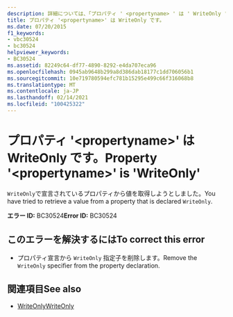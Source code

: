 ```yaml
---
description: 詳細については、「プロパティ ' <propertyname> ' は ' WriteOnly '」を参照してください。
title: プロパティ '<propertyname>' は WriteOnly です。
ms.date: 07/20/2015
f1_keywords:
- vbc30524
- bc30524
helpviewer_keywords:
- BC30524
ms.assetid: 82249c64-df77-4890-8292-e4da707eca96
ms.openlocfilehash: 0945ab9648b299a8d386dab18177c1dd706056b1
ms.sourcegitcommit: 10e719780594efc781b15295e499c66f316068b8
ms.translationtype: MT
ms.contentlocale: ja-JP
ms.lasthandoff: 02/14/2021
ms.locfileid: "100425322"
---
```

# <a name="property-propertyname-is-writeonly"></a><span data-ttu-id="0727f-103">プロパティ '\<propertyname>' は WriteOnly です。</span><span class="sxs-lookup"><span data-stu-id="0727f-103">Property '\<propertyname>' is 'WriteOnly'</span></span>

<span data-ttu-id="0727f-104">`WriteOnly`で宣言されているプロパティから値を取得しようとしました。</span><span class="sxs-lookup"><span data-stu-id="0727f-104">You have tried to retrieve a value from a property that is declared `WriteOnly`.</span></span>  
  
 <span data-ttu-id="0727f-105">**エラー ID:** BC30524</span><span class="sxs-lookup"><span data-stu-id="0727f-105">**Error ID:** BC30524</span></span>  
  
## <a name="to-correct-this-error"></a><span data-ttu-id="0727f-106">このエラーを解決するには</span><span class="sxs-lookup"><span data-stu-id="0727f-106">To correct this error</span></span>  
  
- <span data-ttu-id="0727f-107">プロパティ宣言から `WriteOnly` 指定子を削除します。</span><span class="sxs-lookup"><span data-stu-id="0727f-107">Remove the `WriteOnly` specifier from the property declaration.</span></span>  
  
## <a name="see-also"></a><span data-ttu-id="0727f-108">関連項目</span><span class="sxs-lookup"><span data-stu-id="0727f-108">See also</span></span>

- [<span data-ttu-id="0727f-109">WriteOnly</span><span class="sxs-lookup"><span data-stu-id="0727f-109">WriteOnly</span></span>](../language-reference/modifiers/writeonly.md)
